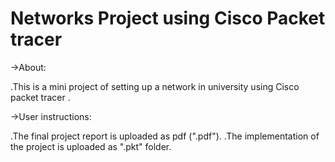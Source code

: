 # Networks Project using Cisco Packet tracer

->About:

.This is a mini project of setting up a network in university
 using  Cisco packet tracer .

->User instructions:

.The final project report is uploaded as pdf (".pdf").
.The implementation of the project is uploaded as ".pkt" folder.
